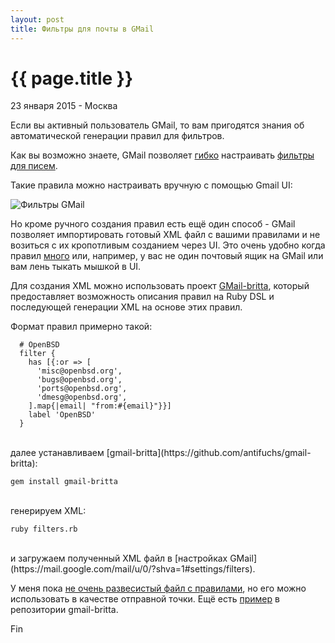 ```yaml
---
layout: post
title: Фильтры для почты в GMail
---
```


{{ page.title }}
================

<p class="meta">23 января 2015 - Москва</p>

Если вы активный пользователь GMail, то вам пригодятся знания
об автоматической генерации правил для фильтров.

Как вы возможно знаете, GMail позволяет [гибко](https://support.google.com/mail/answer/7190?hl=en)
настраивать [фильтры для писем](https://mail.google.com/mail/u/0/?shva=1#settings/filters).

Такие правила можно настраивать вручную с помощью Gmail UI:

<img src="http://blog.bronevichok.ru/images/gmail-filters.png" alt="Фильтры GMail">

Но кроме ручного создания правил есть ещё один способ -
GMail позволяет импортировать готовый XML файл с вашими правилами
и не возиться с их кропотливым созданием через UI.
Это очень удобно когда правил [много](https://twitter.com/antifuchs/status/283753876807614464)
или, например, у вас не один почтовый ящик на GMail или вам лень тыкать мышкой в UI.

Для создания XML можно использовать проект [GMail-britta](https://github.com/antifuchs/gmail-britta),
который предоставляет возможность описания правил на Ruby DSL
и последующей генерации XML на основе этих правил.

Формат правил примерно такой:

```
  # OpenBSD
  filter {
    has [{:or => [
      'misc@openbsd.org',
      'bugs@openbsd.org',
      'ports@openbsd.org',
      'dmesg@openbsd.org',
    ].map{|email| "from:#{email}"}}]
    label 'OpenBSD'
  }
```
<br>
далее устанавливаем [gmail-britta](https://github.com/antifuchs/gmail-britta):

	gem install gmail-britta

<br>
генерируем XML:

	ruby filters.rb

<br>
и загружаем полученный XML файл в [настройках GMail](https://mail.google.com/mail/u/0/?shva=1#settings/filters).

У меня пока [не очень развесистый файл с правилами](https://github.com/ligurio/gmail-filters),
но его можно использовать в качестве отправной точки. Ещё есть
[пример](https://github.com/antifuchs/gmail-britta/blob/master/examples/asf.rb)
в репозитории gmail-britta.

Fin
